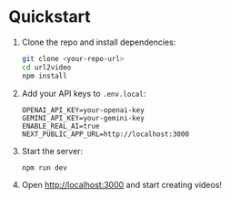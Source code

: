 # Quickstart

1. Clone the repo and install dependencies:
   ```bash
   git clone <your-repo-url>
   cd url2video
   npm install
   ```
2. Add your API keys to `.env.local`:
   ```env
   OPENAI_API_KEY=your-openai-key
   GEMINI_API_KEY=your-gemini-key
   ENABLE_REAL_AI=true
   NEXT_PUBLIC_APP_URL=http://localhost:3000
   ```
3. Start the server:
   ```bash
   npm run dev
   ```
4. Open [http://localhost:3000](http://localhost:3000) and start creating videos!
